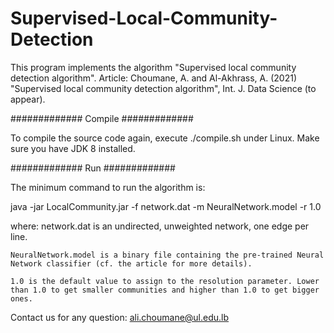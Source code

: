 # Supervised-Local-Community-Detection

This program implements the algorithm "Supervised local community detection algorithm".
Article: Choumane, A. and Al-Akhrass, A. (2021) "Supervised local community detection algorithm", Int. J. Data Science (to appear).

#############
Compile
#############

To compile the source code again, execute ./compile.sh under Linux. Make sure you have JDK 8 installed.

#############
Run
#############

The minimum command to run the algorithm is:

java -jar LocalCommunity.jar -f network.dat -m NeuralNetwork.model -r 1.0

where:
	network.dat is an undirected, unweighted network, one edge per line.
	
	NeuralNetwork.model is a binary file containing the pre-trained Neural Network classifier (cf. the article for more details).
	
	1.0 is the default value to assign to the resolution parameter. Lower than 1.0 to get smaller communities and higher than 1.0 to get bigger ones.


Contact us for any question: ali.choumane@ul.edu.lb
